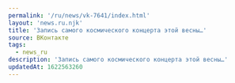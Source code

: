 ```yaml
---
permalink: '/ru/news/vk-7641/index.html'
layout: 'news.ru.njk'
title: 'Запись самого космического концерта этой весны…'
source: ВКонтакте
tags:
  - news_ru
description: 'Запись самого космического концерта этой весны…'
updatedAt: 1622563260
---
```


